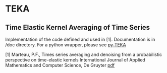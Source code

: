 # TEKA
## Time Elastic Kernel Averaging of Time Series

Implementation of the code defined and used in [1]. Documentation is in /doc directory.
For a python wrapper, please see [py-TEKA](https://github.com/pfmarteau/py-TEKA)

[1] Marteau, P.F., Times series averaging and denoising from a probabilistic perspective on time-elastic kernels
International Journal of Applied Mathematics and Computer Science, De Gruyter [pdf](https://hal.archives-ouvertes.fr/hal-01401072)
